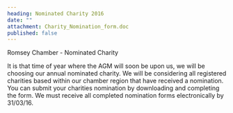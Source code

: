 ```yaml
---
heading: Nominated Charity 2016
date: ""
attachment: Charity_Nomination_form.doc
published: false
---
```


Romsey Chamber - Nominated Charity

It is that time of year where the AGM will soon be upon us, we will be choosing our annual nominated charity. We will be considering all registered charities based within our chamber region that have received a nomination. You can submit your charities nomination by downloading and completing the form. We must receive all completed nomination forms electronically by 31/03/16.
